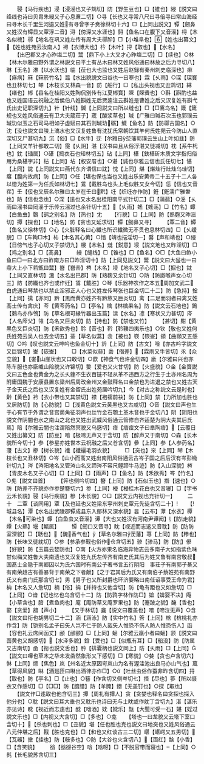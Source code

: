 <!-- { "loadSidebar": true } -->
　　骎【马行疾也】浸【浸滛也又子鸩切】防【野生豆也】□【锥也】綅【説文曰绛线也诗曰贝胄朱綅又子心息亷二切】○寻【长也又寻常八尺曰寻倍寻曰常山海经曰寻木长千里生河邉又姓有寻曾字子贲徐林切十六】□【上同出説文】镡【劒鼻又姓汉有镡显又覃浮二音】浔【傍深又水涯也】鲟【鱼名口在腹下又音滛】桪【木名似槐】鄩【地名在巩又姓左传有周大夫鄩肸】□【小堆阜也】【姓也出纂文】【姓也姓苑云汝南人】襑【衣博大也】枔【木叶】挦【取也】【水名】
　　【出巴郡又才心昨塩二切】鬵【鼎下小上大又才心昨塩二切】□【续也】○林【林木尔雅曰野外谓之林説文曰平土有丛木曰林又姓风俗通曰林放之后力寻切八】琳【玉名】淋【以水沃也】临【莅也大也监也又姓后赵録有秦州刺史临深也】痳【痳病】箖【箖箊竹名】瀶【水出貌説文曰谷也一曰寒也】霖【乆雨】○琛【琛寳也丑林切七】棽【木枝长又林森一音】防【船行】□【私出头视也又丑鸩切】綝【缮也】郴【县名在桂阳又姓陶侃别传有江夏郴寳】賝【賝賮也】○斟【斟酌也益也又姓国语云祝融之后侯伯八姓斟姓无后贾逵注云斟姓是曹姓之后又汉复姓有斟弋氏出史记职深切九】针【针线】鍼【上同説文曰所以缝也】□【□鴜鸟名】箴【箴规也又姓风俗通云有卫大夫箴荘子】葴【酸浆草也】瑊【广雅曰瑊石次玉也郭璞云瑊玏似玉之石司马相如子虚赋曰其石则瑊玏砺】鱵【鱼名】防【防鄩古国名】○沈【没也説文曰陵上滈水也又汉复姓鲁有沈犹氏常朝饮其羊何氏姓苑云今防山人直深切又尸甚切九】沉【俗】□【水牛】莐【尔雅曰莐藩郭璞云生山上叶如韭】防【上同又羊针都敢二切】霃【乆阴】湛【汉书曰且从俗浮湛又徒减切】枕【系牛杙也】鈂【锸属】○碪【捣衣石也知林切五】砧【上同】椹【鈇椹斫木质文字指归俗用为桑椹字非】枮【上同】坫【权安厝也】○谌【诚也尔雅云信也氏任切七】愖【上同】訦【上同説文曰燕代东齐谓信曰訦】忱【上同】煁【煁烓行灶烓乌珪切】瘎【腹内故病】防【上同】○任【堪也保也当也又姓出乐安黄帝二十五子十二人各以徳为姓第一为任氏如林切七】鵀【戴胜鸟也头上毛似胜又女今切】恁【信也又音荏】壬【佞也又辰名尔雅曰太岁在壬曰黓】纴【织纴亦作防】銋【銋濡广雅韏也】防【信也念也】○深【逺也又水名出桂阳南平式针切二】□【蒲蒻】○滛【乆雨曰滛书曰罔滛于乐传云滛过也余针切十五】【乆雨】媱【媱荡】□【竹名】蟫【白鱼虫】鷣【鹞之别名】防【热也】冘
　　【行貌】□【上同】防【熟麴又昨滛切】撢【探也】□【地名】防【贪也又延求切】镡【劒鼻又寻】
　　【覃二音】鱏【鱼名又徐林切】○心【火脏释名曰心纎也所识纎微无不贯也息林切四】□【乆缓貌】□【车軥□木】杺【木名其心黄】○愔【靖也挹淫切一】韾【声和靖也】○祲【日傍气也子心切又子禁切九】梫【木名】兓【鋭意】埐【説文地也又昨淫切】□【鸡之别名】□【髙鼻】
　　綅【缝线】□【锥也】□【鱼名】○□【大鱼曰鲊小鱼曰□一曰北方曰鲊南方曰□昨淫切十】防【上同见説文】鬵【説文曰大釡也一曰鼎大上小下若甑曰鬵】嶜【嶜嵒】梣【木名】埐【地名又子心切】□【掘也】鈂【上同又直林切】灊【水名出巴郡】防【熟麴又余针切】○防【防詉喉声女心切三】防【防纎也齐也或作纴】鵀【戴胜】○琴【乐器神农作之本五周加文武二白虎通曰琴禁也以禁止淫邪正人心也又姓左传琴张也巨金切二十二】防【急持】捦【上同】擒【亦同】黔【黒而黄亦姓齐有黔熬又巨炎切】禽【二足而羽者曰禽又姓髙士传有禽庆】芩【黄芩药名】□【亭名】檎【林檎果名】防【説文云石地也】鵭【鶨鸟亦作鳹】防【草名根可縁竹器出玉篇】澿【水名】凛【寒状又力甚切】庈【人名庈父】雂【鸟名又巨炎切】防【持也】防【禁也又竹】
　　【甚切】黚【黄黒色又巨炎切】防【禾欲秀也】耹【音也】靲【靲鞻四夷乐也】○钦【敬也又姓何氏姓苑云吴人也去金切五】菳【草名似蒿】衾【被也】嵚【嵚崟】顉【曲頥又五感切】○吟【叹也説文云呻吟也鱼金切十】訡【上同】防【古文】唫【亦古吟字説文又巨锦切】崟【嵚崟】
　　□【水菜似蒜】碞【僣差】【霖雨又牛皆切】乑【众立貌】【崟山崖状也又口敢切】○歆【神食气也许金切四】廞【尔雅曰兴也亦陈车服也亦廞巇山险貌又许锦切】嬜【爱也又火甘切】防【火盛貌】○金【金寳説文曰五色金也黄金为之长乆薶不生衣百链不轻从革不违西方之行生于土亦州名周为附庸国魏于安康县置东梁州后周改金州又金鼓释名曰金禁也为进退之禁也又姓古天子金天氏之后也又汉复姓有金留氏出姓苑居吟切九】今【对古之称説文云是时也】黅【黄色】衿【衣小带也又其禁切】襟【袍襦前袂】防【上同】禁【力所加也胜也又居防切】防【心防貌】□【浅黄色説文云黄黒也又古咸切】○音【説文曰声也生于心有节于外谓之音宫啇角征羽声也丝竹金石匏土革木音也于金切八】阴【阴阳也説文作阴闇也水之南山之北也又姓出武威风俗通云管修自齐适楚为阴大夫其后氏焉】隌【尔雅云闇也注谓隌然冥貌又乌感切】瘖【瘖痖文子曰臯陶瘖】【云覆日又姓出纂文】防【防豆】喑【极啼无声又于含切】防【醉声又于南切】○森【长木貌所今切十】参【参星亦姓世本云祝融之后又苍含切】曑【上同】参【人参药名】薓【古文】槮【树长貌】襳【襳襹毛羽衣貌】
　　□【突也】穼【上同】棽【木枝长也又丑林切】○岑【山小而髙又姓出南阳风俗通云古岑子国之后后汉有岑彭锄针切九】涔【涔阳地名又管涔山名又蹄涔不容尺鲤蹄牛马迹】防【入山深貌】梣【青皮木名又子心切】□【上同】□【雨声】□【鱼名】防【禾欲秀】笒【竹名】○兂【説文曰首】
　　【笄也侧吟切四】簪【上同】防【石似玉也】撍【速也】○防【防差不齐貌亦作参楚簪切六】参【上同】梫【梫桂木花白也又音寝】□【字书云禾长貌】骎【马行疾貌】槮【木长貌】○□【説文云内视也充针切一】
　　二十　二覃【谈同用】覃【及也延也又姓梁东寜州刺史覃元先徒含切二十】
　　【城县名】潭【水名出武陵郡镡成县东入郁林又深水貌】昙【云布】藫【水衣】橝【木名可染也】蟫【白鱼虫又音滛】谭【大也又姓汉有河南尹谭闳】【防走貌】燂【火爇】壜【甒属】
　　镡【劒口又音寻】眈【视近而志逺又音耽】防【防防室深貌】□【聒也】【馣香气也】【草名尔雅曰莐藩】荨【上同】防【糁也】防【长味又徒紞切】○参【参承参觐也俗作仓含切五】骖【骖马】防【防】傪【好貌】防【玉篇云婪防也】○南【火方亦果名临海异物志云多南子大如指紫色味甘似梅又姓鲁大夫南遗也又汉复姓九氏左传齐有南史氏其后为姓又鲁有南宫敬叔国髙士全隐于南郷因以为氏六国时有南公子著书言五行阴阳　事荘子有南郭子綦又有南荣趎古有善暴背于南荣之下者献】【之于君其后为氏又有南伯子蔡姓苑有南野氏又有南门氏那含切七】男【男子也又所封爵也环济要略曰南任诏事受王命为君】柟【木名又人詹切】楠【俗】抩【并持也又他含切】防【龟有距也又如詹切】□【上同】○谙【记也忆也乌含切十二】防【防鹑字林作防□】媕【媕婴不决】庵【小草含也】腤【煮鱼肉也】庵【庵防草又庵罗果也】防【蹇跛之貌】馣【香也】嬜【贪爱】韽【声小】
　　【又于林切】盦【説文曰覆盖也】喑【啼泣无声】○含【説文曰衔也胡男切二十二】涵【涵泳】防【实中竹名】筨【上同】梒【梒桃礼亦作含】防【铠别名孟子曰矢人岂不仁于防人哉矢人惟恐不伤人防人惟恐伤人】函【容也礼云席间函丈】顄【顄颐】□【上同】蜬【尔雅云蠃小者曰蜬】颔【説文曰靣黄也又胡感切】【水泽多貌】鋡【受也】□【似瓶有耳】□【船没】防【防属又古南切】圅【衔也説文舌也】肣【排囊柄也説文同上】防【乆雨】□【上同】【説文曰嘾也草木之华未发圅然象形又下感切】□【寒貌】○婪【贪也卢含切六】惏【上同】燷【焦色】岚【州名近太原因岢岚山为名有渥洼池出良马亦山气也】葻【草得风貌】啉【酒廵匝曰啉出酒律亦作□】○【吐丝虫俗作蚕非昨含切四】挦【取也】防【亭名】□【止也】○簮【作含切又侧岑切七】撍【尽也】篸【所以缀衣又作感切】□【□□】防【腤腊】防【羊腌】鐟【无盖钉也】○探【取也】
　　【説文作□逺取也他含切三】撢【周礼有撢人】贪【贪婪也释名曰贪探也探入他分也】○耽【説文曰耳大垂也又耽乐也诗曰无与士眈或作躭丁含切九】湛【湛乐亦见诗】眈【视近而志逺也】酖【嗜酒】妉【妉乐】甔【大甖可受一石】媅【婬过説文乐也】□【内视又大含切】□【多也】○龛
　　【塔也一曰龙貌又云塔下室口含切十】【杀也刺也】□【丑貌】堪【任也胜也克也説文曰地突也又姓风俗通云八元仲堪之后】戡【胜也克也】□【和也又红谈古三二切】嵁【嵁崿又五男切】【瓦器】撖【挂也】防【攲多也】○防【大谷也火含切八】【靣红】馠【小香】□【含笑貌】
　　谽【谽谺谷空】唅【唅呀】□【不脱官带而寝也】【上同】○毵【长毛貌苏含切三】
